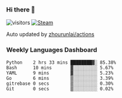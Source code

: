 ### Hi there 👋

![visitors](https://visitor-badge.glitch.me/badge?page_id=zhourunlai)
[![Steam](https://img.shields.io/badge/dynamic/json?label=Steam&query=%24.data.totalSubs&url=https%3A%2F%2Fapi.spencerwoo.com%2Fsubstats%2F%3Fsource%3DsteamGames%26queryKey%3D76561198285156854&suffix=%20Games&logo=steam&labelColor=134375&color=0b1a37&longCache=true)](http://steamcommunity.com/profiles/76561198285156854)

Auto updated by <a href="https://github.com/zhourunlai/zhourunlai/actions" target="_blank">zhourunlai/actions</a>

### Weekly Languages Dashboard

<!--PART:wakatime-->
```text
Python    2 hrs 33 mins ████████▓░ 85.38%
Bash      10 mins       ▓░░░░░░░░░ 5.67%
YAML      9 mins        ▓░░░░░░░░░ 5.23%
Go        6 mins        ▒░░░░░░░░░ 3.39%
gitrebase 0 secs        ▒░░░░░░░░░ 0.30%
Git       0 secs        ▒░░░░░░░░░ 0.02%
```
<!--PART:wakatime-->
